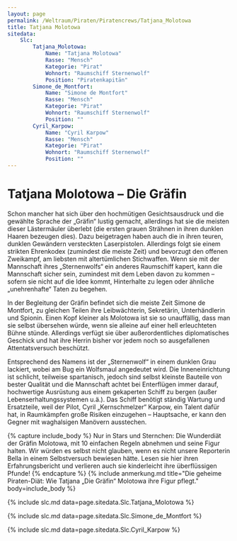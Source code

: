 ```yaml
---
layout: page
permalink: /Weltraum/Piraten/Piratencrews/Tatjana_Molotowa
title: Tatjana Molotowa
sitedata:
    Slc:
        Tatjana_Molotowa:
            Name: "Tatjana Molotowa"
            Rasse: "Mensch"
            Kategorie: "Pirat"
            Wohnort: "Raumschiff Sternenwolf"
            Position: "Piratenkapitän"
        Simone_de_Montfort:
            Name: "Simone de Montfort"
            Rasse: "Mensch"
            Kategorie: "Pirat"
            Wohnort: "Raumschiff Sternenwolf"
            Position: ""
        Cyril_Karpow:
            Name: "Cyril Karpow"
            Rasse: "Mensch"
            Kategorie: "Pirat"
            Wohnort: "Raumschiff Sternenwolf"
            Position: ""
---
```


# Tatjana Molotowa – Die Gräfin

Schon mancher hat sich über den hochmütigen Gesichtsausdruck und die gewählte Sprache der „Gräfin“ lustig gemacht, allerdings hat sie die meisten dieser Lästermäuler überlebt (die ersten grauen Strähnen in ihren dunklen Haaren bezeugen dies). Dazu beigetragen haben auch die in ihren teuren, dunklen Gewändern versteckten Laserpistolen. Allerdings folgt sie einem strikten Ehrenkodex (zumindest die meiste Zeit) und bevorzugt den offenen Zweikampf, am liebsten mit altertümlichen Stichwaffen. Wenn sie mit der Mannschaft ihres „Sternenwolfs“ ein anderes Raumschiff kapert, kann die Mannschaft sicher sein, zumindest mit dem Leben davon zu kommen – sofern sie nicht auf die Idee kommt, Hinterhalte zu legen oder ähnliche „unehrenhafte“ Taten zu begehen.

In der Begleitung der Gräfin befindet sich die meiste Zeit Simone de Montfort, zu gleichen Teilen ihre Leibwächterin, Sekretärin, Unterhändlerin und Spionin. Einen Kopf kleiner als Molotowa ist sie so unauffällig, dass man sie selbst übersehen würde, wenn sie alleine auf einer hell erleuchteten Bühne stünde. Allerdings verfügt sie über außerordentliches diplomatisches Geschick und hat ihre Herrin bisher vor jedem noch so ausgefallenen Attentatsversuch beschützt.

Entsprechend des Namens ist der „Sternenwolf“ in einem dunklen Grau lackiert, wobei am Bug ein Wolfsmaul angedeutet wird. Die Inneneinrichtung ist schlicht, teilweise spartanisch, jedoch sind selbst kleinste Bauteile von bester Qualität und die Mannschaft achtet bei Enterflügen immer darauf, hochwertige Ausrüstung aus einem gekaperten Schiff zu bergen (außer Lebenserhaltungssystemen u.ä.). Das Schiff benötigt ständig Wartung und Ersatzteile, weil der Pilot, Cyril „Kernschmelzer“ Karpow, ein Talent dafür hat, in Raumkämpfen große Risiken einzugehen – Hauptsache, er kann den Gegner mit waghalsigen Manövern ausstechen.

{% capture include_body %}
Nur in Stars und Sternchen: Die Wunderdiät der Gräfin Molotowa, mit 10 einfachen Regeln abnehmen und seine Figur halten. Wir würden es selbst nicht glauben, wenn es nicht unsere Reporterin Bella in einem Selbstversuch bewiesen hätte. Lesen sie hier ihren Erfahrungsbericht und verlieren auch sie kinderleicht ihre überflüssigen Pfunde!
{% endcapture %}
{% include anmerkung.md title="Die geheime Piraten-Diät: Wie Tatjana „Die Gräfin“ Molotowa ihre Figur pflegt." body=include_body %}

{% include slc.md data=page.sitedata.Slc.Tatjana_Molotowa %}

{% include slc.md data=page.sitedata.Slc.Simone_de_Montfort %}

{% include slc.md data=page.sitedata.Slc.Cyril_Karpow %}
